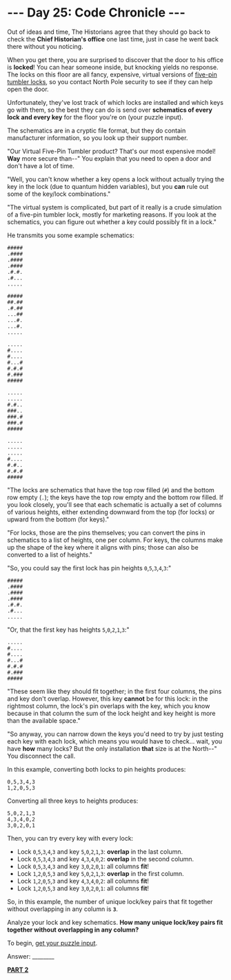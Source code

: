 # --- Day 25: Code Chronicle ---

Out of ideas and time, The Historians agree that they should go back to check the **Chief Historian's office** one last time, just in case he went back there without you noticing.

When you get there, you are surprised to discover that the door to his office is **locked**! You can hear someone inside, but knocking yields no response. The locks on this floor are all fancy, expensive, virtual versions of [five-pin tumbler locks](https://en.wikipedia.org/wiki/Pin_tumbler_lock), so you contact North Pole security to see if they can help open the door.

Unfortunately, they've lost track of which locks are installed and which keys go with them, so the best they can do is send over **schematics of every lock and every key** for the floor you're on (your puzzle input).

The schematics are in a cryptic file format, but they do contain manufacturer information, so you look up their support number.

"Our Virtual Five-Pin Tumbler product? That's our most expensive model! **Way** more secure than--" You explain that you need to open a door and don't have a lot of time.

"Well, you can't know whether a key opens a lock without actually trying the key in the lock (due to quantum hidden variables), but you **can** rule out some of the key/lock combinations."

"The virtual system is complicated, but part of it really is a crude simulation of a five-pin tumbler lock, mostly for marketing reasons. If you look at the schematics, you can figure out whether a key could possibly fit in a lock."

He transmits you some example schematics:


```
#####
.####
.####
.####
.#.#.
.#...
.....

#####
##.##
.#.##
...##
...#.
...#.
.....

.....
#....
#....
#...#
#.#.#
#.###
#####

.....
.....
#.#..
###..
###.#
###.#
#####

.....
.....
.....
#....
#.#..
#.#.#
#####
```


"The locks are schematics that have the top row filled (`#`) and the bottom row empty (`.`); the keys have the top row empty and the bottom row filled. If you look closely, you'll see that each schematic is actually a set of columns of various heights, either extending downward from the top (for locks) or upward from the bottom (for keys)."

"For locks, those are the pins themselves; you can convert the pins in schematics to a list of heights, one per column. For keys, the columns make up the shape of the key where it aligns with pins; those can also be converted to a list of heights."

"So, you could say the first lock has pin heights `0`,`5`,`3`,`4`,`3`:"


```
#####
.####
.####
.####
.#.#.
.#...
.....
```


"Or, that the first key has heights `5`,`0`,`2`,`1`,`3`:"


```
.....
#....
#....
#...#
#.#.#
#.###
#####
```


"These seem like they should fit together; in the first four columns, the pins and key don't overlap. However, this key **cannot** be for this lock: in the rightmost column, the lock's pin overlaps with the key, which you know because in that column the sum of the lock height and key height is more than the available space."

"So anyway, you can narrow down the keys you'd need to try by just testing each key with each lock, which means you would have to check... wait, you have **how** many locks? But the only installation **that** size is at the North--" You disconnect the call.

In this example, converting both locks to pin heights produces:

```
0,5,3,4,3
1,2,0,5,3
```


Converting all three keys to heights produces:


```
5,0,2,1,3
4,3,4,0,2
3,0,2,0,1
```


Then, you can try every key with every lock:

- Lock `0`,`5`,`3`,`4`,`3` and key `5`,`0`,`2`,`1`,`3`: **overlap** in the last column.
- Lock `0`,`5`,`3`,`4`,`3` and key `4`,`3`,`4`,`0`,`2`: **overlap** in the second column.
- Lock `0`,`5`,`3`,`4`,`3` and key `3`,`0`,`2`,`0`,`1`: all columns **fit**!
- Lock `1`,`2`,`0`,`5`,`3` and key `5`,`0`,`2`,`1`,`3`: **overlap** in the first column.
- Lock `1`,`2`,`0`,`5`,`3` and key `4`,`3`,`4`,`0`,`2`: all columns **fit**!
- Lock `1`,`2`,`0`,`5`,`3` and key `3`,`0`,`2`,`0`,`1`: all columns **fit**!

So, in this example, the number of unique lock/key pairs that fit together without overlapping in any column is **`3`**.

Analyze your lock and key schematics. **How many unique lock/key pairs fit together without overlapping in any column?**

To begin, [get your puzzle input](./challenge_1.txt).

Answer: ________

[**PART 2**](./challenge_2.md)